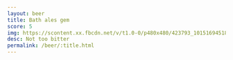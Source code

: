 ```yaml
---
layout: beer
title: Bath ales gem
score: 5
img: https://scontent.xx.fbcdn.net/v/t1.0-0/p480x480/423793_10151694518423745_774842906_n.jpg?oh=88e3eb6d7ca1d780f6ab23b29a15295c&oe=59193FBF
desc: Not too bitter
permalink: /beer/:title.html
---
```


